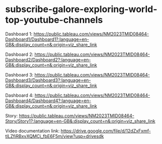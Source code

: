 # subscribe-galore-exploring-world-top-youtube-channels

Dashboard 1: https://public.tableau.com/views/NM2023TMID08464-Dashboard1/Dashboard1?:language=en-GB&:display_count=n&:origin=viz_share_link

Dashboard 2: https://public.tableau.com/views/NM2023TMID08464-Dashboard2/Dashboard2?:language=en-GB&:display_count=n&:origin=viz_share_link

Dashboard 3: https://public.tableau.com/views/NM2023TMID08464-Dashboard3/Dashboard3?:language=en-GB&:display_count=n&:origin=viz_share_link

Dashboard 4: https://public.tableau.com/views/NM2023TMID08464-Dashboard4/Dashboard4?:language=en-GB&:display_count=n&:origin=viz_share_link

Story: https://public.tableau.com/views/NM2023TMID08464-Story/Story1?:language=en-GB&:display_count=n&:origin=viz_share_link

Video documentation link: https://drive.google.com/file/d/12dZxFxmf-tlLZfiRBxvXQMCj_fbE6F5m/view?usp=drivesdk
